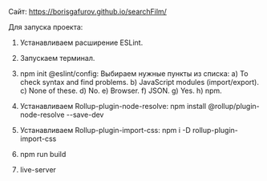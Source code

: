 Сайт: https://borisgafurov.github.io/searchFilm/

Для запуска проекта:

1. Устанавливаем расширение ESLint.

2. Запускаем терминал.

3. npm init @eslint/config:
Выбираем нужные пункты из списка:
a) To check syntax and find problems.
b) JavaScript modules (import/export).
c) None of these.
d) No.
e) Browser.
f) JSON.
g) Yes.
h) npm.

4. Устанавливаем Rollup-plugin-node-resolve:
npm install @rollup/plugin-node-resolve --save-dev

5. Устанавливаем Rollup-plugin-import-css:
npm i -D rollup-plugin-import-css

6. npm run build

7. live-server
